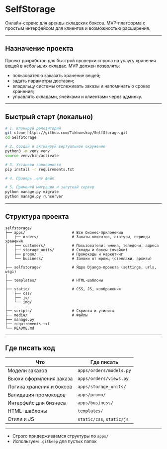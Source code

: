 # SelfStorage

Онлайн-сервис для аренды складских боксов. MVP-платформа с простым интерфейсом для клиентов и возможностью расширения.

---

## Назначение проекта

Проект разработан для быстрой проверки спроса на услугу хранения вещей в небольших складах. MVP должен позволять:

- пользователю заказать хранение вещей;
- задать параметры доставки;
- владельцу системы отслеживать заказы и напоминать о сроках хранения;
- управлять складами, ячейками и клиентами через админку.

---

## Быстрый старт (локально)

```bash
# 1. Клонируй репозиторий
git clone https://github.com/Tikhovskoy/SelfStorage.git
cd SelfStorage

# 2. Создай и активируй виртуальное окружение
python3 -m venv venv
source venv/bin/activate

# 3. Установи зависимости
pip install -r requirements.txt

# 4. Проверь .env файл

# 5. Применяй миграции и запускай сервер
python manage.py migrate
python manage.py runserver
```

---

## Структура проекта

```
selfstorage/
├── apps/                     # Все бизнес-приложения
│   ├── orders/               # Заказы клиентов, статусы, периоды хранения
│   ├── customers/            # Пользователи: имена, телефоны, адреса
│   ├── storage_units/        # Склады и боксы (ячейки)
│   ├── promo/                # Промокоды и маркетинг
│   └── business/             # Заявки от юрлиц (стеллажи, архивы)
│
├── selfstorage/              # Ядро Django-проекта (settings, urls, wsgi)
│
├── templates/                # HTML-шаблоны
│
├── static/                   # CSS, JS, изображения
│   ├── css/
│   ├── js/
│   └── img/
│
├── scripts/                  # Скрипты и утилиты
├── media/                    # Файлы
├── manage.py
├── requirements.txt
└── README.md
```

---

## Где писать код

| Что                      | Где писать                |
| ------------------------ | ------------------------- |
| Модели заказов           | `apps/orders/models.py`   |
| Вьюхи оформления заказа  | `apps/orders/views.py`    |
| Логика хранения и боксов | `apps/storage_units/`     |
| Валидация промокодов     | `apps/promo/`             |
| Интерфейс для бизнеса    | `apps/business/`          |
| HTML-шаблоны             | `templates/`              |
| Стили и JS               | `static/css`, `static/js` |

---

* Строго придерживаемся структуры по `apps/`
* Используем `.gitkeep` для пустых папок